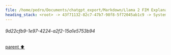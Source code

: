 ```yaml
---
file: /home/pedro/Documents/chatgpt_export/Markdown/Llama 2 FIM Explanation.md
heading_stack: <root> -> 43f71132-82c7-47b7-98f8-5f72045ab1c9 -> System -> 8f12ab92-a26b-4940-bae5-1d6ce7e54f62 -> System -> aaa243f4-c77b-4cc5-80e1-b42d6ad0c662 -> User -> 9d22cfb9-1e97-4224-a2f2-15a1e5753b94
---
```

###### 9d22cfb9-1e97-4224-a2f2-15a1e5753b94
[parent ⬆️](#aaa243f4-c77b-4cc5-80e1-b42d6ad0c662)
